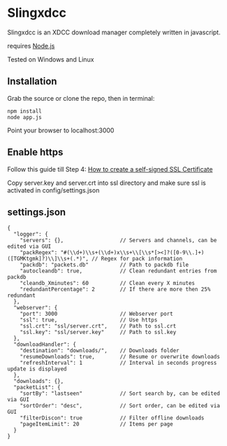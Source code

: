 Slingxdcc
===================
Slingxdcc is an XDCC download manager completely written in javascript.

requires [Node.js](http://nodejs.org)

Tested on Windows and Linux

Installation
------------

Grab the source or clone the repo, 
then in terminal:

    npm install
    node app.js
    
Point your browser to localhost:3000

Enable https
------------

Follow this guide till Step 4: [How to create a self-signed SSL Certificate](http://www.akadia.com/services/ssh_test_certificate.html)

Copy server.key and server.crt into ssl directory and make sure ssl is activated in config/settings.json

settings.json
------------

	{
	  "logger": {
	    "servers": {},					// Servers and channels, can be edited via GUI
	    "packRegex": "#(\\d+)\\s+(\\d+)x\\s+\\[\\s*[><]?([0-9\\.]+)([TGMKtgmk]?)\\]\\s+(.*)", // Regex for pack information
	    "packdb": "packets.db"			// Path to packdb file
	    "autocleandb": true,			// Clean redundant entries from packdb
	    "cleandb_Xminutes": 60			// Clean every X minutes
	    "redundantPercentage": 2		// If there are more then 25% redundant
	  },
	  "webserver": {
	    "port": 3000					// Webserver port
	    "ssl": true,					// Use https
	    "ssl.crt": "ssl/server.crt",	// Path to ssl.crt
	    "ssl.key": "ssl/server.key"		// Path to ssl.key
	  },
	  "downloadHandler": {
	    "destination": "downloads/",	// Downloads folder
	    "resumeDownloads": true,		// Resume or overwrite downloads
        "refreshInterval": 1            // Interval in seconds progress update is displayed
	  },
	  "downloads": {},
	  "packetList": {
	    "sortBy": "lastseen"			// Sort search by, can be edited via GUI
	    "sortOrder": "desc",			// Sort order, can be edited via GUI
	    "filterDiscon": true			// Filter offline downloads
	    "pageItemLimit": 20				// Items per page
	  }
	}
